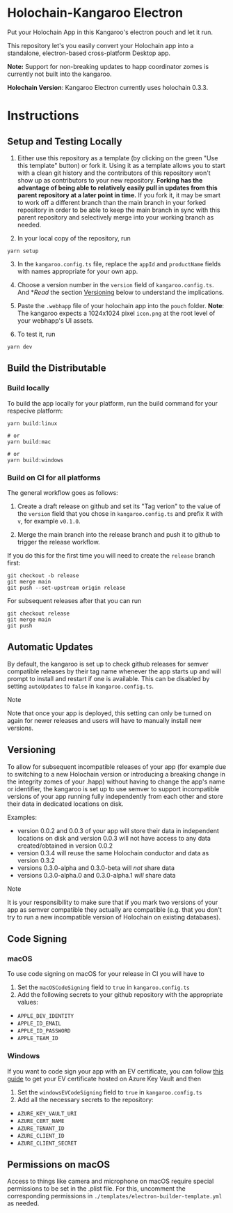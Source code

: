 # Holochain-Kangaroo Electron

Put your Holochain App in this Kangaroo's electron pouch and let it run.

This repository let's you easily convert your Holochain app into a standalone, electron-based cross-platform Desktop app.

**Note:** Support for non-breaking updates to happ coordinator zomes is currently not built into the kangaroo.

**Holochain Version**: Kangaroo Electron currently uses holochain 0.3.3.

# Instructions

## Setup and Testing Locally

1. Either use this repository as a template (by clicking on the green "Use this template" button) or fork it.
Using it as a template allows you to start with a clean git history and the contributors of this repository won't show up as contributors to your new repository. **Forking has the advantage of being able to relatively easily pull in updates from this parent repository at a later point in time.** If you fork it, it may be smart to work off a different branch than the main branch in your forked repository in order to be able to keep the main branch in sync with this parent repository and selectively merge into your working branch as needed.

2. In your local copy of the repository, run

```
yarn setup
```

3. In the `kangaroo.config.ts` file, replace the `appId` and `productName` fields with names appropriate for your own app.

4. Choose a version number in the `version` field of `kangaroo.config.ts`. And **Read* the section [Versioning](#Versioning) below to understand the implications.

4. Paste the `.webhapp` file of your holochain app into the `pouch` folder.
**Note**: The kangaroo expects a 1024x1024 pixel `icon.png` at the root level of your webhapp's UI assets.

5. To test it, run
```
yarn dev
```

## Build the Distributable

### Build locally
To build the app locally for your platform, run the build command for your respecive platform:

```
yarn build:linux

# or
yarn build:mac

# or
yarn build:windows
```
### Build on CI for all platforms

The general workflow goes as follows:

1. Create a draft release on github and set its "Tag verion" to the value of the `version` field that you chose in `kangaroo.config.ts` and prefix it with `v`, for example `v0.1.0`.

2. Merge the main branch into the release branch and push it to github to trigger the release workflow.

If you do this for the first time you will need to create the `release` branch first:
```
git checkout -b release
git merge main
git push --set-upstream origin release
```

For subsequent releases after that you can run
```
git checkout release
git merge main
git push
```

## Automatic Updates

By default, the kangaroo is set up to check github releases for semver compatible releases by their tag name whenever the app starts up and will prompt to install and restart if one is available. This can be disabled by setting `autoUpdates` to `false` in `kangaroo.config.ts`.

> [!NOTE]
> Note that once your app is deployed, this setting can only be turned on again for newer releases and users will have to manually install new versions.

## Versioning

To allow for subsequent incompatible releases of your app (for example due to switching to a new Holochain version or introducing a breaking change in the integrity zomes of your .happ) without having to change the app's name or identifier, the kangaroo is set up to use semver to support incompatible versions of your app running fully independently from each other and store their data in dedicated locations on disk.

Examples:
* version 0.0.2 and 0.0.3 of your app will store their data in independent locations on disk and version 0.0.3 will not have access to any data created/obtained in version 0.0.2
* version 0.3.4 will reuse the same Holochain conductor and data as version 0.3.2
* versions 0.3.0-alpha and 0.3.0-beta will *not* share data
* versions 0.3.0-alpha.0 and 0.3.0-alpha.1 *will* share data

> [!NOTE]
> It is your responsibility to make sure that if you mark two versions of your app as semver compatible they actually are compatible (e.g. that you don't try to run a new incompatible version of Holochain on existing databases).

## Code Signing

### macOS

To use code signing on macOS for your release in CI you will have to

1. Set the `macOSCodeSigning` field to `true` in `kangaroo.config.ts`
2. Add the following secrets to your github repository with the appropriate values:
- `APPLE_DEV_IDENTITY`
- `APPLE_ID_EMAIL`
- `APPLE_ID_PASSWORD`
- `APPLE_TEAM_ID`


### Windows

If you want to code sign your app with an EV certificate, you can follow [this guide](https://melatonin.dev/blog/how-to-code-sign-windows-installers-with-an-ev-cert-on-github-actions/) to get your EV certificate hosted on Azure Key Vault and then

1. Set the `windowsEVCodeSigning` field to `true` in `kangaroo.config.ts`
2. Add all the necessary secrets to the repository:
- `AZURE_KEY_VAULT_URI`
- `AZURE_CERT_NAME`
- `AZURE_TENANT_ID`
- `AZURE_CLIENT_ID`
- `AZURE_CLIENT_SECRET`


## Permissions on macOS

Access to things like camera and microphone on macOS require special permissions to be set in the .plist file. For this, uncomment the corresponding permissions in `./templates/electron-builder-template.yml` as needed.


